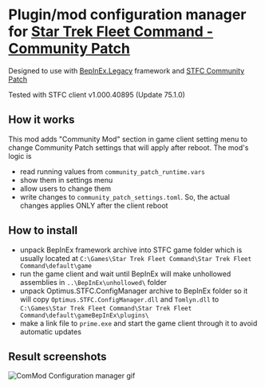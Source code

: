 # Plugin/mod configuration manager for [Star Trek Fleet Command - Community Patch](https://github.com/netniV/bob)
Designed to use with [BepInEx.Legacy](https://github.com/Plurimus/BepInEx.Legacy) framework and [STFC Community Patch](https://github.com/netniV/bob/releases/tag/v0.6.1.alpha.5)

Tested with STFC client v1.000.40895 (Update 75.1.0)

## How it works
This mod adds "Community Mod" section in game client setting menu to change Community Patch settings that will apply after reboot.
The mod's logic is 
- read running values from `community_patch_runtime.vars`
- show them in settings menu
- allow users to change them 
- write changes to `community_patch_settings.toml`. So, the actual changes applies ONLY after the client reboot

## How to install
- unpack BepInEx framework archive into STFC game folder which is usually located at `C:\Games\Star Trek Fleet Command\Star Trek Fleet Command\default\game`
- run the game client and wait until BepInEx will make unhollowed assemblies in `..\BepInEx\unhollowed\` folder
- unpack Optimus.STFC.ConfigManager archive to BepInEx folder so it will copy `Optimus.STFC.ConfigManager.dll` and `Tomlyn.dll` to `C:\Games\Star Trek Fleet Command\Star Trek Fleet Command\default\gameBepInEx\plugins\`
- make a link file to `prime.exe` and start the game client through it to avoid automatic updates 

## Result screenshots
![ComMod Configuration manager gif](Screenshot.gif)
